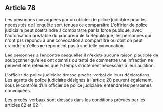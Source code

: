 Article 78
----
Les personnes convoquées par un officier de police judiciaire pour les
nécessités de l'enquête sont tenues de comparaître.L'officier de police
judiciaire peut contraindre à comparaître par la force publique, avec
l'autorisation préalable du procureur de la République, les personnes qui n'ont
pas répondu à une convocation à comparaître ou dont on peut craindre qu'elles ne
répondent pas à une telle convocation.

Les personnes à l'encontre desquelles il n'existe aucune raison plausible de
soupçonner qu'elles ont commis ou tenté de commettre une infraction ne peuvent
être retenues que le temps strictement nécessaire à leur audition.

L'officier de police judiciaire dresse procès-verbal de leurs déclarations. Les
agents de police judiciaire désignés à l'article 20 peuvent également, sous le
contrôle d'un officier de police judiciaire, entendre les personnes convoquées.

Les procès-verbaux sont dressés dans les conditions prévues par les articles 62
et 62-1.
